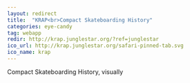 ```yaml
---
layout: redirect
title:  "KRAP<br>Compact Skateboarding History"
categories: eye-candy
tag: webapp
redir: http://krap.junglestar.org/?ref=junglestar
ico_url: http://krap.junglestar.org/safari-pinned-tab.svg
ico_name: krap
---
```


Compact Skateboarding History, visually
